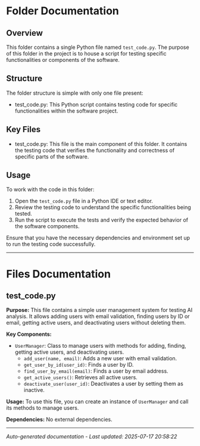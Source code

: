 # Folder Documentation

## Overview
This folder contains a single Python file named `test_code.py`. The purpose of this folder in the project is to house a script for testing specific functionalities or components of the software.

## Structure
The folder structure is simple with only one file present:
- test_code.py: This Python script contains testing code for specific functionalities within the software project.

## Key Files
- test_code.py: This file is the main component of this folder. It contains the testing code that verifies the functionality and correctness of specific parts of the software.

## Usage
To work with the code in this folder:
1. Open the `test_code.py` file in a Python IDE or text editor.
2. Review the testing code to understand the specific functionalities being tested.
3. Run the script to execute the tests and verify the expected behavior of the software components.

Ensure that you have the necessary dependencies and environment set up to run the testing code successfully.

---

# Files Documentation

## test_code.py

**Purpose:** This file contains a simple user management system for testing AI analysis. It allows adding users with email validation, finding users by ID or email, getting active users, and deactivating users without deleting them.

**Key Components:**
- `UserManager`: Class to manage users with methods for adding, finding, getting active users, and deactivating users.
  - `add_user(name, email)`: Adds a new user with email validation.
  - `get_user_by_id(user_id)`: Finds a user by ID.
  - `find_user_by_email(email)`: Finds a user by email address.
  - `get_active_users()`: Retrieves all active users.
  - `deactivate_user(user_id)`: Deactivates a user by setting them as inactive.
  
**Usage:** To use this file, you can create an instance of `UserManager` and call its methods to manage users.

**Dependencies:** No external dependencies.

---
*Auto-generated documentation - Last updated: 2025-07-17 20:58:22*
